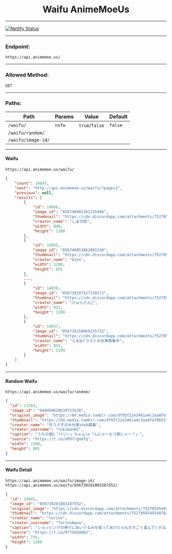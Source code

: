 <center><h1>Waifu AnimeMoeUs</h1></center>

---

[![Netlify Status](https://api.netlify.com/api/v1/badges/1ae96868-4f6d-449c-85b8-56163c5f5a2b/deploy-status)](https://app.netlify.com/sites/waifu-animemoeus/deploys)

---

### Endpoint:

`https://api.animemoe.us/`

---

### Allowed Method:

`GET`

---

### Paths:

| Path               | Params | Value          | Default |
| ------------------ | ------ | -------------- | ------- |
| `/waifu/`          | `nsfw` | `true`/`false` | `false` |
| `/waifu/random/`   |
| `/waifu/image-id/` |

---

#### Waifu

```
https://api.animemoe.us/waifu/
```

```json
{
    "count": 14043,
    "next": "http://api.animemoe.us/waifu/?page=2",
    "previous": null,
    "results": [
        {
            "id": 14056,
            "image_id": "856740902361235486",
            "thumbnail": "https://cdn.discordapp.com/attachments/752705854934876234/856740902361235486/waifu-animemoeus.jpg",
            "creator_name": "しま次郎",
            "width": 848,
            "height": 1200
        },
        {
            "id": 14055,
            "image_id": "856740853862891530",
            "thumbnail": "https://cdn.discordapp.com/attachments/752705854934876234/856740853862891530/waifu-animemoeus.jpg",
            "creator_name": "Ginn",
            "width": 1200,
            "height": 655
        },
        ...,
        {
            "id": 14038,
            "image_id": "856739197527130172",
            "thumbnail": "https://cdn.discordapp.com/attachments/752705854934876234/856739197527130172/waifu-animemoeus.jpg",
            "creator_name": "ひゅらさん🍜",
            "width": 922,
            "height": 1200
        },
        {
            "id": 14037,
            "image_id": "856739150069235732",
            "thumbnail": "https://cdn.discordapp.com/attachments/752705854934876234/856739150069235732/waifu-animemoeus.jpg",
            "creator_name": "らま@イラストお仕事募集中",
            "width": 855,
            "height": 1199
        }
    ]
}
```

---

#### Random Waifu

```
https://api.animemoe.us/waifu/random/
```

```json
{
  "id": 11583,
  "image_id": "649450620639723520",
  "original_image": "https://64.media.tumblr.com/df93f22e3461a4c3aa8fe78b5315859b/c4539d6c4e9c9934-c7/s1280x1920/a963afdebdd705562cb1ab45cd2d04c58d27b15b.jpg",
  "thumbnail": "https://64.media.tumblr.com/df93f22e3461a4c3aa8fe78b5315859b/c4539d6c4e9c9934-c7/s540x810/4f7a0d0a07fbd8ac748ae4660dd3d74c11cb153a.jpg",
  "creator_name": "月うさぎ＠お仕事skeb募集",
  "creator_username": "tukiman02",
  "caption": "うちの娘2「ベリー」ちゃん\n「んにゃ～もう朝にゃ～？」",
  "source": "https://t.co/oPO7rgnmTq",
  "width": 1200,
  "height": 801
}
```

---

#### Waifu Detail

```
https://api.animemoe.us/waifu/image-id/
https://api.animemoe.us/waifu/856739291803287552/
```

```json
{
  "id": 14041,
  "image_id": "856739291803287552",
  "original_image": "https://cdn.discordapp.com/attachments/752705854934876234/856739291803287552/waifu-animemoeus.jpg",
  "thumbnail": "https://cdn.discordapp.com/attachments/752705854934876234/856739291803287552/waifu-animemoeus.jpg",
  "creator_name": "torino",
  "creator_username": "TorinoAqua",
  "caption": "ショッピングの帰りにぬいぐるみを取ってあげたらものすごく喜んでくれるミホノブルボンさん",
  "source": "https://t.co/Rf7SOd46BJ",
  "width": 756,
  "height": 1200
}
```

